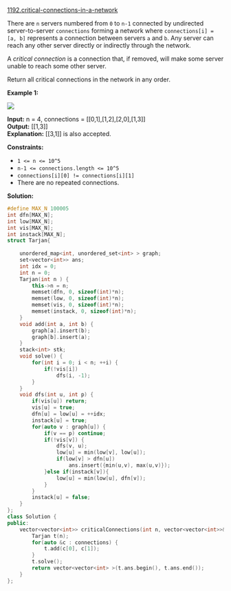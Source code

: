 [1192.critical-connections-in-a-network](https://leetcode.com/problems/critical-connections-in-a-network/)  

There are `n` servers numbered from `0` to `n-1` connected by undirected server-to-server `connections` forming a network where `connections[i] = [a, b]` represents a connection between servers `a` and `b`. Any server can reach any other server directly or indirectly through the network.

A _critical connection_ is a connection that, if removed, will make some server unable to reach some other server.

Return all critical connections in the network in any order.

**Example 1:**

**![](https://assets.leetcode.com/uploads/2019/09/03/1537_ex1_2.png)**

  
**Input:** n = 4, connections = \[\[0,1\],\[1,2\],\[2,0\],\[1,3\]\]  
**Output:** \[\[1,3\]\]  
**Explanation:** \[\[3,1\]\] is also accepted.  

**Constraints:**

*   `1 <= n <= 10^5`
*   `n-1 <= connections.length <= 10^5`
*   `connections[i][0] != connections[i][1]`
*   There are no repeated connections.  



**Solution:**  

```cpp
#define MAX_N 100005
int dfn[MAX_N];
int low[MAX_N];
int vis[MAX_N];
int instack[MAX_N];
struct Tarjan{
    
    unordered_map<int, unordered_set<int> > graph;
    set<vector<int>> ans;
    int idx = 0;
    int n = 0;
    Tarjan(int n ) {
        this->n = n;
        memset(dfn, 0, sizeof(int)*n);
        memset(low, 0, sizeof(int)*n);
        memset(vis, 0, sizeof(int)*n);
        memset(instack, 0, sizeof(int)*n);
    }
    void add(int a, int b) {
        graph[a].insert(b);
        graph[b].insert(a);
    }
    stack<int> stk;
    void solve() {
        for(int i = 0; i < n; ++i) {
            if(!vis[i])
                dfs(i, -1);
        }
    }
    void dfs(int u, int p) {
        if(vis[u]) return;
        vis[u] = true;
        dfn[u] = low[u] = ++idx;
        instack[u] = true;
        for(auto v : graph[u]) {
            if(v == p) continue;
            if(!vis[v]) {
                dfs(v, u);
                low[u] = min(low[v], low[u]);
                if(low[v] > dfn[u])
                    ans.insert({min(u,v), max(u,v)});
            }else if(instack[v]){
                low[u] = min(low[u], dfn[v]);
            }
        }
        instack[u] = false;
    }
};
class Solution {
public:
    vector<vector<int>> criticalConnections(int n, vector<vector<int>>& connections) {
        Tarjan t(n);
        for(auto &c : connections) {
            t.add(c[0], c[1]);
        }
        t.solve();
        return vector<vector<int> >(t.ans.begin(), t.ans.end());
    }
};
```
      